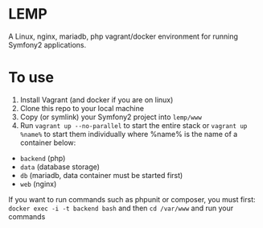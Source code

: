 LEMP
================

A Linux, nginx, mariadb, php vagrant/docker environment for running Symfony2 applications.

To use
======
1. Install Vagrant (and docker if you are on linux)
2. Clone this repo to your local machine
3. Copy (or symlink) your Symfony2 project into ```lemp/www```
4. Run ```vagrant up --no-parallel``` to start the entire stack or ```vagrant up %name%``` to start them individually where %name% is the name of a container below:
  - ```backend``` (php)
  - ```data``` (database storage)
  - ```db``` (mariadb, data container must be started first)
  - ```web``` (nginx)
  
If you want to run commands such as phpunit or composer, you must first:
```docker exec -i -t backend bash```
and then ```cd /var/www``` and run your commands
